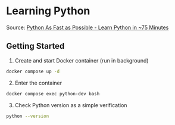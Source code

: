 # Learning Python

Source: [Python As Fast as Possible - Learn Python in ~75 Minutes](https://youtu.be/VchuKL44s6E?si=_S07G6Rl87FFAPUt)

## Getting Started

1. Create and start Docker container (run in background)

```bash
docker compose up -d
```

2. Enter the container

```bash
docker compose exec python-dev bash
```

3. Check Python version as a simple verification

```bash
python --version
```
